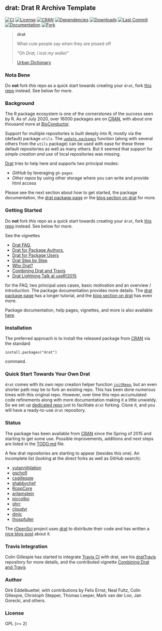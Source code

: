 ## drat: Drat R Archive Template

[![CI](https://github.com/eddelbuettel/drat/workflows/ci/badge.svg)](https://github.com/eddelbuettel/drat/actions?query=workflow%3Aci)
[![License](https://img.shields.io/badge/license-GPL%20%28%3E=%202%29-brightgreen.svg?style=flat)](https://www.gnu.org/licenses/gpl-2.0.html)
[![CRAN](https://www.r-pkg.org/badges/version/drat)](https://cran.r-project.org/package=drat)
[![Dependencies](https://tinyverse.netlify.com/badge/drat)](https://cran.r-project.org/package=drat)
[![Downloads](https://cranlogs.r-pkg.org/badges/drat?color=brightgreen)](https://www.r-pkg.org/pkg/drat)
[![Last Commit](https://img.shields.io/github/last-commit/eddelbuettel/drat)](https://github.com/eddelbuettel/drat)
[![Documentation](https://img.shields.io/badge/documentation-is_here-blue)](https://eddelbuettel.github.io/drat/)
[![Fork](https://img.shields.io/badge/fork-this_instead-orange)](https://github.com/drat-base/drat)

> **drat**
>
> What cute people say when they are pissed off
>
> _"Oh Drat, i lost my wallet"_
>
> [Urban Dictionary](https://www.urbandictionary.com/define.php?term=drat)

### Nota Bene

Do **not** fork _this_ repo as a quick start towards creating your `drat`, fork [this
repo](https://github.com/drat-base/drat) instead. See below for more.

### Background

The R package ecosystem is one of the cornerstones of the success seen by R.
As of July 2020, over 16000 packages are on [CRAN](https://cran.r-project.org),
with about one thousand more at [BioConductor](https://www.bioconductor.org).

Support for multiple repositories is built deeply into R; mostly via the
(default) package `utils`. The
[`update.packages`](https://www.rdocumentation.org/packages/utils/functions/update.packages)
function (along with several others from the `utils` package) can be used with
ease for these three default repositories as well as many others. But it
seemed that support for _simple creation and use_ of local repositories was
missing.

[Drat](https://dirk.eddelbuettel.com/code/drat.html) tries to help here and supports two principal modes:

- *GitHub* by leveraging `gh-pages`
- *Other repos* by using other storage where you can write and provide html access

Please see the next section about how to get started, the package documentation, the
[drat package page](https://dirk.eddelbuettel.com/code/drat.html) or the
[blog section on drat](http://dirk.eddelbuettel.com/blog/code/drat/) for more.

### Getting Started

Do **not** fork _this_ repo as a quick start towards creating your `drat`, fork [this
repo](https://github.com/drat-base/drat) instead. See below for more.

See the vignettes

- [Drat FAQ](https://eddelbuettel.github.io/drat/vignettes/dratfaq/),
- [Drat for Package Authors](https://eddelbuettel.github.io/drat/vignettes/dratforauthors/),
- [Drat for Package Users](https://eddelbuettel.github.io/drat/vignettes/dratforusers/)
- [Drat Step by Step](https://eddelbuettel.github.io/drat/vignettes/dratstepbystep/)
- [Why Drat?](https://eddelbuettel.github.io/drat/vignettes/whydrat/)
- [Combining Drat and Travis](https://eddelbuettel.github.io/drat/vignettes/combiningdratandtravis/)
- [Drat Lightning Talk at useR!2015](https://dirk.eddelbuettel.com/papers/useR2015_drat.pdf)

for the FAQ, two principal uses cases, basic motivation and an overview / introduction.
The package documentation provides more details.  The
[drat package page](https://dirk.eddelbuettel.com/code/drat.html) has a longer
tutorial, and the
[blog section on drat](http://dirk.eddelbuettel.com/blog/code/drat/) has even
more.

Package documentation, help pages, vignettes, and more is also available
[here](https://eddelbuettel.github.io/drat/).



### Installation

The preferred approach is to install the released package from [CRAN](https://cran.r-project.org) via the standard

```{.r}
install.packages("drat")
```

command.


### Quick Start Towards Your Own Drat

`drat` comes with its own repo creation helper function
[`initRepo`](https://eddelbuettel.github.io/drat/man/initRepo/), but an even shorter path may be to
fork an existing repo.  This has been done numerous times with this original repo. However, over
time this repo accumulated code refinements along with more documentation making it a little
unwieldy. So we set up [dedicated repo](https://github.com/drat-base/drat) just to facilitate `drat`
forking.  Clone it, and you will have a ready-to-use `drat` repository.

### Status

The package has been available from [CRAN](https://cran.r-project.org) since
the Spring of 2015 and starting to get some use. Possible improvements,
additions and next steps are listed in the
[TODO.md](https://github.com/eddelbuettel/drat/blob/master/inst/TODO.md)
file.

A few drat repositories are starting to appear (besides this one). An incomplete list (looking at the direct forks as well as GitHub search):

 - [yutannihilation](https://github.com/yutannihilation/drat)
 - [gschofl](https://github.com/gschofl/drat/)
 - [csgillespie](https://github.com/csgillespie/drat)
 - [shabbychef](https://github.com/shabbychef/drat)
 - [RcppCore](https://github.com/RcppCore/drat)
 - [arilamstein](https://github.com/arilamstein/drat)
 - [piccolbo](https://github.com/piccolbo/drat)
 - [ghrr](https://github.com/ghrr/drat)
 - [cloudyr](https://cloudyr.github.io/drat/)
 - [dmlc](https://github.com/dmlc/drat)
 - [thospfuller](https://github.com/thospfuller/drat)

The [rOpenSci](https://ropensci.org) project uses
[drat](https://dirk.eddelbuettel.com/code/drat.html) to distribute their code
and has written a
[nice blog post](https://ropensci.org/blog/2015/08/04/a-drat-repository-for-ropensci/)
about it.

### Travis Integration

Colin Gillespie has started to integrate [Travis CI](https://www.travis-ci.org) with drat, see his
[dratTravis](https://github.com/csgillespie/dratTravis) repository for more details, and the
contributed vignette [Combining Drat and Travis](https://eddelbuettel.github.io/drat/vignettes/combiningdratandtravis/)

### Author

Dirk Eddelbuettel, with contributions by Felix Ernst, Neal Fultz, Colin
Gillespie, Christoph Stepper, Thomas Leeper, Mark van der Loo, Jan Gorecki,
and others.

### License

GPL (>= 2)
